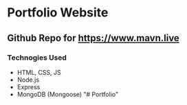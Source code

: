 # Portfolio Website
## Github Repo for https://www.mavn.live

### Technogies Used
- HTML, CSS, JS
- Node.js
- Express
- MongoDB (Mongoose)
"# Portfolio" 
